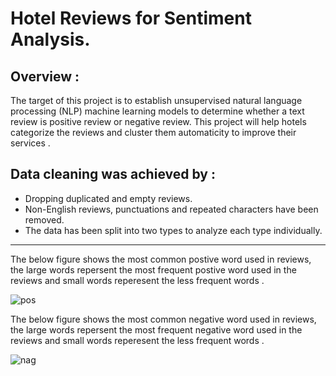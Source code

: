 # Hotel Reviews for Sentiment Analysis.

## Overview :

The target of this project is to establish unsupervised natural language processing (NLP) machine learning models to determine whether a text review is positive review or negative review. This project will help hotels categorize the reviews and cluster them automaticity to improve their services .

## Data cleaning was achieved by :
- Dropping duplicated and empty reviews. 
- Non-English reviews, punctuations and repeated characters have been removed. 
- The data has been split into two types to analyze each type individually.
_____


The below figure shows the most common postive word used in reviews, the large words repersent the most frequent postive word used in the reviews and small words reperesent the less frequent words .


![pos](https://user-images.githubusercontent.com/93076337/147664790-a5b395c2-4ef7-4544-9f53-4177f9f359b5.png)



The below figure shows the most common negative word used in reviews, the large words repersent the most frequent negative word used in the reviews and small words reperesent the less frequent words .

![nag](https://user-images.githubusercontent.com/93076337/147664567-7f53192f-31f9-4e92-b214-5f82e60bdb61.png)
